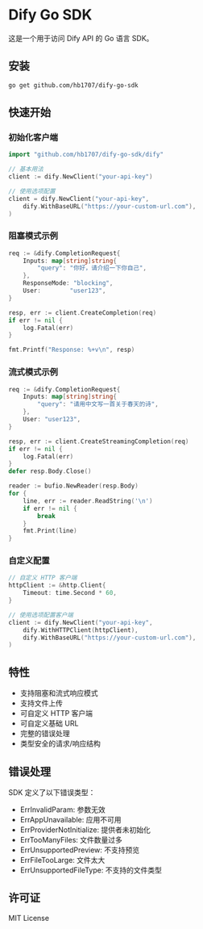 # Dify Go SDK

这是一个用于访问 Dify API 的 Go 语言 SDK。

## 安装

```bash
go get github.com/hb1707/dify-go-sdk
```

## 快速开始

### 初始化客户端

```go
import "github.com/hb1707/dify-go-sdk/dify"

// 基本用法
client := dify.NewClient("your-api-key")

// 使用选项配置
client = dify.NewClient("your-api-key",
    dify.WithBaseURL("https://your-custom-url.com"),
)
```

### 阻塞模式示例

```go
req := &dify.CompletionRequest{
    Inputs: map[string]string{
        "query": "你好，请介绍一下你自己",
    },
    ResponseMode: "blocking",
    User:        "user123",
}

resp, err := client.CreateCompletion(req)
if err != nil {
    log.Fatal(err)
}

fmt.Printf("Response: %+v\n", resp)
```

### 流式模式示例

```go
req := &dify.CompletionRequest{
    Inputs: map[string]string{
        "query": "请用中文写一首关于春天的诗",
    },
    User: "user123",
}

resp, err := client.CreateStreamingCompletion(req)
if err != nil {
    log.Fatal(err)
}
defer resp.Body.Close()

reader := bufio.NewReader(resp.Body)
for {
    line, err := reader.ReadString('\n')
    if err != nil {
        break
    }
    fmt.Print(line)
}
```

### 自定义配置

```go
// 自定义 HTTP 客户端
httpClient := &http.Client{
    Timeout: time.Second * 60,
}

// 使用选项配置客户端
client := dify.NewClient("your-api-key",
    dify.WithHTTPClient(httpClient),
    dify.WithBaseURL("https://your-custom-url.com"),
)
```

## 特性

- 支持阻塞和流式响应模式
- 支持文件上传
- 可自定义 HTTP 客户端
- 可自定义基础 URL
- 完整的错误处理
- 类型安全的请求/响应结构

## 错误处理

SDK 定义了以下错误类型：

- ErrInvalidParam: 参数无效
- ErrAppUnavailable: 应用不可用
- ErrProviderNotInitialize: 提供者未初始化
- ErrTooManyFiles: 文件数量过多
- ErrUnsupportedPreview: 不支持预览
- ErrFileTooLarge: 文件太大
- ErrUnsupportedFileType: 不支持的文件类型

## 许可证

MIT License